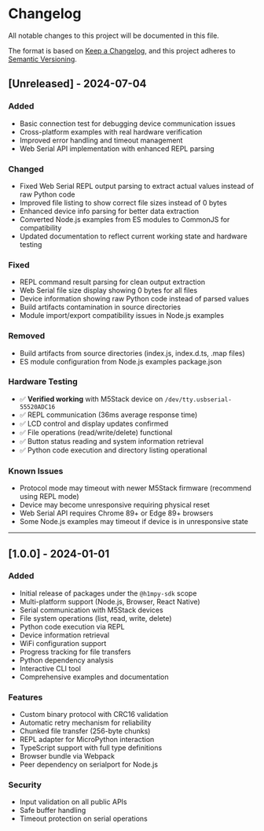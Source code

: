 # Changelog

All notable changes to this project will be documented in this file.

The format is based on [Keep a Changelog](https://keepachangelog.com/en/1.0.0/),
and this project adheres to [Semantic Versioning](https://semver.org/spec/v2.0.0.html).

## [Unreleased] - 2024-07-04

### Added
- Basic connection test for debugging device communication issues
- Cross-platform examples with real hardware verification
- Improved error handling and timeout management
- Web Serial API implementation with enhanced REPL parsing

### Changed
- Fixed Web Serial REPL output parsing to extract actual values instead of raw Python code
- Improved file listing to show correct file sizes instead of 0 bytes
- Enhanced device info parsing for better data extraction
- Converted Node.js examples from ES modules to CommonJS for compatibility
- Updated documentation to reflect current working state and hardware testing

### Fixed
- REPL command result parsing for clean output extraction
- Web Serial file size display showing 0 bytes for all files
- Device information showing raw Python code instead of parsed values
- Build artifacts contamination in source directories
- Module import/export compatibility issues in Node.js examples

### Removed
- Build artifacts from source directories (index.js, index.d.ts, .map files)
- ES module configuration from Node.js examples package.json

### Hardware Testing
- ✅ **Verified working** with M5Stack device on `/dev/tty.usbserial-55520ADC16`
- ✅ REPL communication (36ms average response time)
- ✅ LCD control and display updates confirmed
- ✅ File operations (read/write/delete) functional
- ✅ Button status reading and system information retrieval
- ✅ Python code execution and directory listing operational

### Known Issues
- Protocol mode may timeout with newer M5Stack firmware (recommend using REPL mode)
- Device may become unresponsive requiring physical reset
- Web Serial API requires Chrome 89+ or Edge 89+ browsers
- Some Node.js examples may timeout if device is in unresponsive state

---

## [1.0.0] - 2024-01-01

### Added
- Initial release of packages under the `@h1mpy-sdk` scope
- Multi-platform support (Node.js, Browser, React Native)
- Serial communication with M5Stack devices
- File system operations (list, read, write, delete)
- Python code execution via REPL
- Device information retrieval
- WiFi configuration support
- Progress tracking for file transfers
- Python dependency analysis
- Interactive CLI tool
- Comprehensive examples and documentation

### Features
- Custom binary protocol with CRC16 validation
- Automatic retry mechanism for reliability
- Chunked file transfer (256-byte chunks)
- REPL adapter for MicroPython interaction
- TypeScript support with full type definitions
- Browser bundle via Webpack
- Peer dependency on serialport for Node.js

### Security
- Input validation on all public APIs
- Safe buffer handling
- Timeout protection on serial operations